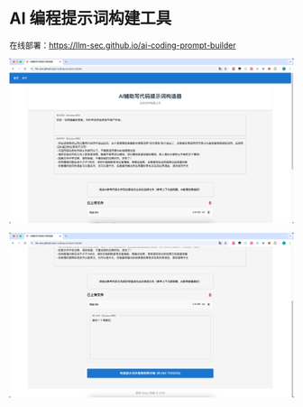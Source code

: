 # AI 编程提示词构建工具

在线部署：https://llm-sec.github.io/ai-coding-prompt-builder



![image-20250217045226044](./README.assets/image-20250217045226044.png)

![image-20250217045235401](./README.assets/image-20250217045235401.png)